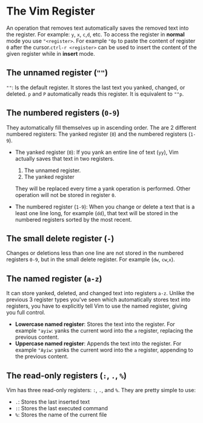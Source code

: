 # The Vim Register

An operation that removes text automatically saves the removed text into the register. For example: `y`, `x`, `c`,`d`, etc. To access the register in **normal** mode you use `"<register>`. For example `"0p` to paste the content of register `0` after the cursor.`ctrl-r <register>` can be used to insert the content of the given register while in **insert** mode.

## The unnamed register (`""`)
`""`: Is the default register. It stores the last text you yanked, changed, or deleted. `p` and `P` automatically reads this register. It is equivalent to `""p`.

## The numbered registers (`0-9`)
They automatically fill themselves up in ascending order. The are 2 different numbered registers: The yanked register (`0`) and the numbered registers (`1-9`).

* The yanked register (`0`): If you yank an entire line of text (`yy`), Vim actually saves that text in two registers.
    1. The unnamed register.
    2. The yanked register

    They will be replaced every time a yank operation is performed. Other operation will not be stored in register `0`.

* The numbered register (`1-9`): When you change or delete a text that is a least one line long, for example (`dd`), that text will be stored in the numbered registers sorted by the most recent.

## The small delete register (`-`)
Changes or deletions less than one line are not stored in the numbered registers `0-9`, but in the small delete register. For example (`dw`, `cw`,`x`).

## The named register (`a-z`)
It can store yanked, deleted, and changed text into registers `a-z`. Unlike the previous 3 register types you've seen which automatically stores text into registers, you have to explicitly tell Vim to use the named register, giving you full control.

  * **Lowercase named register**: Stores the text into the register. For example `"ayiw`: yanks the current word into the `a` register, replacing the previous content.
  * **Uppercase named register**: Appends the text into the register. For example `"Ayiw`: yanks the current word into the `a` register, appending to the previous content.

## The read-only registers (`:`, `.`, `%`)
Vim has three read-only registers: `:`, `.`, and `%`. They are pretty simple to use:
  * `.`: Stores the last inserted text
  * `:`: Stores the last executed command
  * `%`: Stores the name of the current file 

